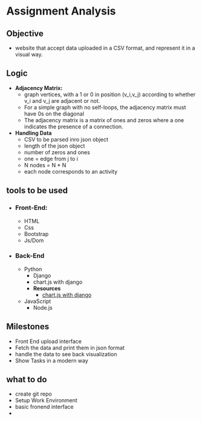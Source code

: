 # Assignment Analysis
## Objective
- website that accept data uploaded in a CSV format, and represent it in a visual way.

## Logic
- **Adjacency Matrix:**
    - graph vertices, with a 1 or 0 in position (v_i,v_j) according to whether v_i and v_j are adjacent or not.
    - For a simple graph with no self-loops, the adjacency matrix must have 0s on the diagonal
    - The adjacency matrix is a matrix of ones and zeros where a one indicates the presence of a connection. 
- **Handling Data**
    - CSV to be parsed inro json object
    - length of the json object
    - number of zeros and ones
    - one = edge from j to i
    - N nodes = N * N
    - each node corresponds to an activity

## tools to be used
  - ### Front-End:
    - HTML
    - Css
    - Bootstrap
    - Js/Dom
  - ### Back-End
    - Python
      - Django
      - chart.js with django
      - **Resources**
        - [chart.js with django](https://www.youtube.com/watch?v=B4Vmm3yZPgc&list=PLiT3w9BVkqvFgCyiCHpPtVdOP1nqQ03G4)
    - JavaScript
      - Node.js

## Milestones
  - Front End upload interface
  - Fetch the data and print them in json format
  - handle the data to see back visualization
  - Show Tasks in a modern way
## what to do
  - create git repo
  - Setup Work Environment
  - basic fronend interface
  - 